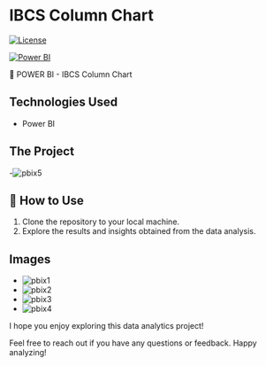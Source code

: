 # IBCS Column Chart

[![License](https://img.shields.io/badge/license-MIT-green.svg)](https://opensource.org/licenses/MIT)

[![Power BI](https://img.shields.io/badge/Power%20BI-latest-yellow.svg)](https://powerbi.microsoft.com/)


🚀 POWER BI - IBCS Column Chart

## Technologies Used
- Power BI

## The Project
-![pbix5](https://github.com/DataSpieler12345/pbix-analytics/assets/45371372/ca0610c6-e51f-40c2-b775-33de5c767b64)

## 🚀 How to Use
1. Clone the repository to your local machine.
2. Explore the results and insights obtained from the data analysis.

## Images
- ![pbix1](https://github.com/DataSpieler12345/pbix-analytics/assets/45371372/c0a9a98b-64a2-4e42-8ceb-4361585e2727)
- ![pbix2](https://github.com/DataSpieler12345/pbix-analytics/assets/45371372/b58be09b-2cf0-46de-a755-d06b541073a4)
- ![pbix3](https://github.com/DataSpieler12345/pbix-analytics/assets/45371372/157f0533-72bd-4e3a-a7da-634a2157dd76)
- ![pbix4](https://github.com/DataSpieler12345/pbix-analytics/assets/45371372/29541fe0-2220-45af-b9b1-da67c4e0e1c0)

I hope you enjoy exploring this data analytics project!

Feel free to reach out if you have any questions or feedback. Happy analyzing!

